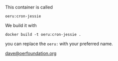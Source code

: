 This container is called

`oeru:cron-jessie`

We build it with

`docker build -t oeru:cron-jessie .`

you can replace the `oeru:` with your preferred name.

dave@oerfoundation.org

